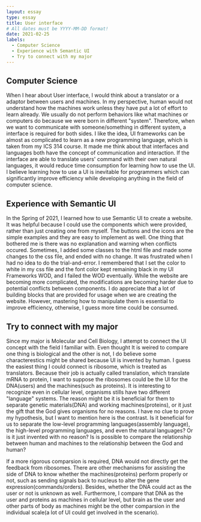```yaml
---
layout: essay
type: essay
title: User interface
# All dates must be YYYY-MM-DD format!
date: 2021-02-25
labels:
  - Computer Science
  - Experience with Semantic UI
  - Try to connect with my major
---
```


## Computer Science

When I hear about User interface, I would think about a translator or a adaptor between users and machines. In my perspective, human would not understand how the machines work unless they have put a lot of effort to learn already. We usually do not perform behaviors like what machines or computers do because we were born in different "system". Therefore, when we want to communicate with someone/something in different system, a interface is required for both sides. I like the idea, UI frameworks can be almost as complicated to learn as a new programming language, which is taken from my ICS 314 course. It made me think about that interfaces and languages both have the concept of communication and interaction. If the interface are able to translate users' command with their own natural languages, it would reduce time consumption for learning how to use the UI. I believe learning how to use a UI is inevitable for programmers which can significantly improve efficiency while developing anything in the field of computer science.

## Experience with Semantic UI

In the Spring of 2021, I learned how to use Semantic UI to create a website. It was helpful because I could use the components which were provided, rather than just creating one from myself. The buttons and the icons are the simple examples and they are easy to implement as well. One thing that bothered me is there was no explanation and warning when conflicts occured. Sometimes, I added some classes to the html file and made some changes to the css file, and ended with no change. It was frustrated when I had no idea to do the trial-and-error. I remembered that I set the color to white in my css file and the font color kept remaining black in my UI Frameworks WOD, and I failed the WOD eventually. While the website are becoming more complicated, the modifications are becoming harder due to potential conflicts between components. I do appreciate that a lot of building blocks that are provided for usage when we are creating the website. However, mastering how to manipulate them is essential to improve efficiency, otherwise, I guess more time could be consumed.

## Try to connect with my major

Since my major is Molecular and Cell Biology, I attempt to connect the UI concept with the field I familiar with. Even thought It is weired to compare one thing is biological and the other is not, I do believe some characterestics might be shared because UI is invented by human. I guess the easiest thing I could connect is ribosome, which is treated as translators. Because their job is actually called translation, which translate mRNA to protein, I want to suppose the ribosomes could be the UI for the DNA(users) and the machines(such as proteins). It is interesting to recognize even in cellular level, organisms stills have two different "language" systems. The reason might be it is beneficial for them to separate genetic materials(DNA) and working machines(proteins), or it just the gift that the God gives organisms for no reasons. I have no clue to prove my hypothesis, but I want to mention here is the contrast. Is it beneficial for us to separate the low-level programming languages(assembly language), the high-level programming languages, and even the natural languages? Or is it just invented with no reason? Is is possible to compare the relationship between human and machines to the relationship between the God and human?

If a more rigorous comparsion is required, DNA would not directly get the feedback from ribosomes. There are other mechanisms for assisting the side of DNA to know whether the machines(proteins) perform properly or not, such as sending signals back to nucleus to alter the gene expression(commands/orders). Besides, whether the DNA could act as the user or not is unknown as well. Furthermore, I compare that DNA as the user and proteins as machines in cellular level, but brain as the user and other parts of body as machines might be the other comparsion in the individual scale(a lot of UI could get involved in the scenario).
